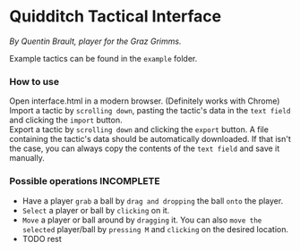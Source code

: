 # Quidditch Tactical Interface
_By Quentin Brault, player for the Graz Grimms._

Example tactics can be found in the `example` folder.

### How to use
Open interface.html in a modern browser. (Definitely works with Chrome)  
Import a tactic by `scrolling down`, pasting the tactic's data in the `text field` and clicking the `import` button.  
Export a tactic by `scrolling down` and clicking the `export` button. A file containing the tactic's data should be automatically downloaded. If that isn't the case, you can always copy the contents of the `text field` and save it manually.

### Possible operations INCOMPLETE
- Have a player `grab` a ball by `drag and dropping` the ball `onto` the player.
- `Select` a player or ball by `clicking` on it.
- `Move` a player or ball around by `dragging` it. You can also `move the selected` player/ball by `pressing M` and `clicking` on the desired location.
- TODO rest
